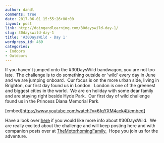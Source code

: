 ```yaml
---
author: dandl
comments: true
date: 2017-06-01 15:55:26+00:00
layout: post
link: http://doingandlearning.com/30dayswild-day-1/
slug: 30dayswild-day-1
title: '#30DaysWild - Day 1'
wordpress_id: 469
categories:
- Indoors
- Outdoors
---
```


If you haven't jumped onto the #30DaysWild bandwagon, you are not too late.  The challenge is to do something outside or 'wild' every day in June and we are jumping onboard.  Our focus is on the more urban side, living in Brighton, our first day found us in London.  London is one of the greenest and biggest cities in the world.  We are on holiday with some dear family and are staying right beside Hyde Park.  Our first day of wild challenge found us in the Princess Diana Memorial Park.

[embed]https://www.youtube.com/watch?v=6fqYXM4ack4[/embed]

Have a look over [here](http://www.mywildlife.org.uk/30dayswild/) if you would like more info about #30DaysWild.  We are really excited about the challenge and will keep posting here and with companion posts over at [TheMotorhomingFamily](http://www.themotorhomingfamily.com)[.](http://www.themotorhomingfamily.com)  Hope you join us for the adventure.

